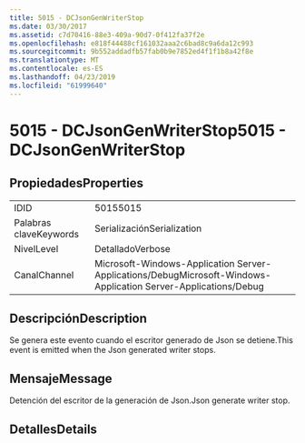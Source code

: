 ```yaml
---
title: 5015 - DCJsonGenWriterStop
ms.date: 03/30/2017
ms.assetid: c7d70416-88e3-409a-90d7-0f412fa37f2e
ms.openlocfilehash: e818f44488cf161032aaa2c6bad8c9a6da12c993
ms.sourcegitcommit: 9b552addadfb57fab0b9e7852ed4f1f1b8a42f8e
ms.translationtype: MT
ms.contentlocale: es-ES
ms.lasthandoff: 04/23/2019
ms.locfileid: "61999640"
---
```

# <a name="5015---dcjsongenwriterstop"></a><span data-ttu-id="4e497-102">5015 - DCJsonGenWriterStop</span><span class="sxs-lookup"><span data-stu-id="4e497-102">5015 - DCJsonGenWriterStop</span></span>
## <a name="properties"></a><span data-ttu-id="4e497-103">Propiedades</span><span class="sxs-lookup"><span data-stu-id="4e497-103">Properties</span></span>  
  
|||  
|-|-|  
|<span data-ttu-id="4e497-104">ID</span><span class="sxs-lookup"><span data-stu-id="4e497-104">ID</span></span>|<span data-ttu-id="4e497-105">5015</span><span class="sxs-lookup"><span data-stu-id="4e497-105">5015</span></span>|  
|<span data-ttu-id="4e497-106">Palabras clave</span><span class="sxs-lookup"><span data-stu-id="4e497-106">Keywords</span></span>|<span data-ttu-id="4e497-107">Serialización</span><span class="sxs-lookup"><span data-stu-id="4e497-107">Serialization</span></span>|  
|<span data-ttu-id="4e497-108">Nivel</span><span class="sxs-lookup"><span data-stu-id="4e497-108">Level</span></span>|<span data-ttu-id="4e497-109">Detallado</span><span class="sxs-lookup"><span data-stu-id="4e497-109">Verbose</span></span>|  
|<span data-ttu-id="4e497-110">Canal</span><span class="sxs-lookup"><span data-stu-id="4e497-110">Channel</span></span>|<span data-ttu-id="4e497-111">Microsoft-Windows-Application Server-Applications/Debug</span><span class="sxs-lookup"><span data-stu-id="4e497-111">Microsoft-Windows-Application Server-Applications/Debug</span></span>|  
  
## <a name="description"></a><span data-ttu-id="4e497-112">Descripción</span><span class="sxs-lookup"><span data-stu-id="4e497-112">Description</span></span>  
 <span data-ttu-id="4e497-113">Se genera este evento cuando el escritor generado de Json se detiene.</span><span class="sxs-lookup"><span data-stu-id="4e497-113">This event is emitted when the Json generated writer stops.</span></span>  
  
## <a name="message"></a><span data-ttu-id="4e497-114">Mensaje</span><span class="sxs-lookup"><span data-stu-id="4e497-114">Message</span></span>  
 <span data-ttu-id="4e497-115">Detención del escritor de la generación de Json.</span><span class="sxs-lookup"><span data-stu-id="4e497-115">Json generate writer stop.</span></span>  
  
## <a name="details"></a><span data-ttu-id="4e497-116">Detalles</span><span class="sxs-lookup"><span data-stu-id="4e497-116">Details</span></span>
